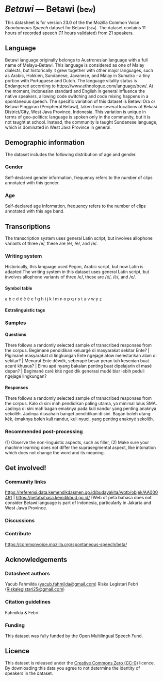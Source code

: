 # *Betawi* &mdash; Betawi (`bew`)
This datasheet is for version 23.0 of the the Mozilla Common Voice *Spontaneous Speech* dataset 
for Betawi (`bew`). The dataset contains 11 hours of recorded
speech (11 hours validated) from 21 speakers.

## Language
<!-- {{LANGUAGE_DESCRIPTION}} -->
<!-- Provide a brief (1-2 paragraph) description of your language -->

Betawi language originally belongs to Austronesian language with a full name of Melayu-Betawi. This language is considered as one of Malay dialects, but historically it grew together with other major languages, such as Arabic, Hokkien, Sundanese, Javanese, and Malay in Sumatra - a tiny portion with Portuguese and Dutch. The language vitality status is Endangered according to https://www.ethnologue.com/language/bew/. At the moment, Indonesian standard and English in general influence the native speakers, allowing code switching and code mixing happens in a spontaneous speech. The specific variation of this dataset is Betawi Ora or Betawi Pinggiran (Peripheral Betawi), taken from several locations of Bekasi District/City, West Java Province, Indonesia. This variation is unique in terms of geo-politics: language is spoken only in the community, but it is not taught at school. Instead, the community is taught Sundanese language, which is dominated in West Java Province in general. 

## Demographic information
<!-- You can get a lot of the information in this section from https://analyzer.cv-toolbox.web.tr/browse -->
The dataset includes the following distribution of age and gender.

### Gender
<!-- {{GENDER_TABLE}} -->
<!-- @ AUTOMATICALLY GENERATED @ -->
<!-- | Gender | Frequency |
|--------|-----------|
| male, masculine | ? |
| undeclared | ? |
| female, feminine | ? | -->
Self-declared gender information, frequency refers to the number of clips annotated with this gender.

### Age
<!-- {{AGE_TABLE}} -->
<!-- @ AUTOMATICALLY GENERATED @ -->
<!-- | Age band | Frequency |
|----------|-----------|
| teens | ? |
| twenties | ? |
| thirties | ? |
| fourties | ? |
| fifties | ? |
   ...if other age ranges are present in your data, add rows... -->
Self-declared age information, frequency refers to the number of clips annotated with this age band.

## Transcriptions
<!-- {{TRANSCRIPTIONS_DESCRIPTION}} -->
<!-- A description of the transcription system used -->

The transcription system uses general Latin script, but involves allophone variants of three /e/, these are /é/, /è/, and /e/. 

### Writing system
<!-- {{WRITING_SYSTEM_DESCRIPTION}} -->
<!-- @ OPTIONAL @ -->
<!-- A description of the writing system (or writing systems) used in the text corpus -->

Historically, this language used Pegon, Arabic script, but now Latin is adapted.The writing system in this dataset uses general Latin script, but involves allophone variants of three /e/, these are /é/, /è/, and /e/. 

#### Symbol table
<!-- {{ALPHABET_TABLE}} -->
<!-- @ OPTIONAL @ -->
<!-- If the writing system is alphabetic, you can include the valid alphabet here -->

a b c d é è ȇ e f g h i j k l m n o p q r s t u v w y z 

#### Extralinguistic tags



### Samples


#### Questions
<!-- {{QUESTIONS_SAMPLE}} -->
There follows a randomly selected sample of transcribed responses from the corpus.
Begimané pendidikan keluargé di masyarakat sekitar Ente? | Pigimané masyarakat di lingkungan Ente ngejagé atow melestarikan alam di sekitar? | Menurut Ente déwék, seberapé besar peran tuh kesenian buat acaré khusus? | Elmu apé nyang bakalan penting buat dipelajarin di masé depan? | Begimané caré kité ngedidik generasi mudé biar lebih peduli ngejagé lingkungan?

#### Responses
<!-- {{TRANSCRIPTIONS_SAMPLE}} -->
There follows a randomly selected sample of transcribed responses from the corpus.
Kalo di sini mah pendidikan paling utama, ya minimal lulus SMA. Jadinya di sini mah bagan emaknya pada kuli nandur yang penting anaknya sekolȇh. Jadinya diusahain banget pendidikan di sini. Bagan boleh utang kék, èmaknya boleh kuli nandur, kuli nyuci, yang penting anaknyé sekolȇh.

### Recommended post-processing
<!-- {{RECOMMENDED_POSTPROCESSING_DESCRIPTION}} -->
<!-- @ OPTIONAL @ -->
<!-- What should people do before they use the data, for example Unicode normalisation or normalisation of extralinguistic tags -->

(1) Observe the non-linguistic aspects, such as filler, (2) Make sure your machine learning does not differ the suprasegmental aspect, like intonation which does not change the word and its meaning. 

## Get involved!


### Community links
<!-- {{COMMUNITY_LINKS_LIST}} -->
<!-- @ OPTIONAL @ -->
<!-- Links to community chats / fora -->

https://referensi.data.kemendikdasmen.go.id/budayakita/wbtb/objek/AA000491  | https://petabahasa.kemdikbud.go.id/  (Web of peta bahasa does not consider Betawi language is part of Indonesia, particularly in Jakarta and West Jawa Province.  

### Discussions
<!-- {{DISCUSSION_LINKS_LIST}} -->
<!-- @ OPTIONAL @ -->
<!-- Any links to discussions, for example on Discourse or other fora or blogs can be included here -->



### Contribute
<!-- {{CONTRIBUTE_LINKS_LIST}} -->
<!-- Here you can include links for how to contribute to the dataset -->

https://commonvoice.mozilla.org/spontaneous-speech/beta/

## Acknowledgements


### Datasheet authors
<!-- {{DATASHEET_AUTHORS_LIST}} -->
<!-- A list in the format of: Your Name <email@email.com> -->

Yacub Fahmilda (yacub.fahmilda@gmail.com)  Riska Legistari Febri (Riskalegistari25@gmail.com)

### Citation guidelines
<!-- {{CITATION_DESCRIPTION}} -->
<!-- @ OPTIONAL @ -->
<!-- If you published a paper and would like people to cite it, you can include the BiBTeX here -->

Fahmilda & Febri

### Funding
<!-- {{FUNDING_DESCRIPTION}} -->
<!-- @ OPTIONAL @ -->
<!-- If you received any funding, you can include the acknowledgement here -->

This dataset was fully funded by the Open Multilingual Speech Fund.

## Licence
This dataset is released under the [Creative Commons Zero (CC-0)](https://creativecommons.org/public-domain/cc0/) licence. By downloading this data
you agree to not determine the identity of speakers in the dataset.